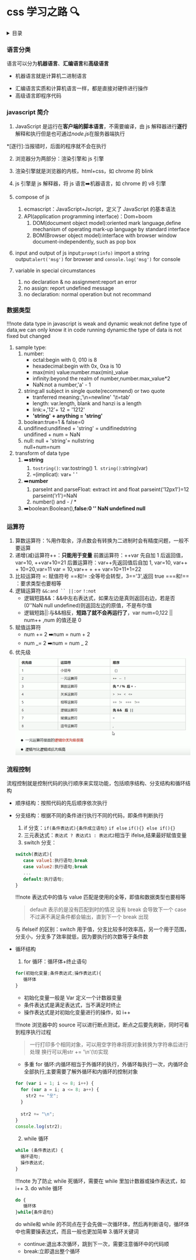 # css 学习之路 :mag:

<details> 
    <summary>目录</summary>

- [编程语言](#语言分类)
- [javaScript](#javascript-简介)
- [数据类型](#数据类型)
- [运算符](#运算符)
- [流程控制](#流程控制)

</details>

### 语言分类

语言可以分为**机器语言**、**汇编语言**和**高级语言**

- 机器语言就是计算机二进制语言

* 汇编语言实质和计算机语言一样，都是直接对硬件进行操作
* 高级语言即程序代码

### javascript 简介

1. JavaScript 是运行在**客户端的脚本语言**，不需要编译，由 js 解释器进行**逐行**解释和执行但是也可通过*node.js*在服务器端执行

\*[逐行]:当报错时，后面的程序就不会在执行

2. 浏览器分为两部分：渲染引擎和 js 引擎

1. 渲染引擎就是浏览器的内核，html+css，如 chrome 的 blink
1. js 引擎是 js 解释器，将 js 语言:arrow_right:机器语言，如 chrome 的 v8 引擎
1. compose of js
   1. ecmascript：JavaScript+Jscript，定义了 JavaScript 的基本语法
   1. API(application programming interface)：Dom+boom
      1. DOM(document object model):oriented mark language,define mechanism of operating mark-up language by standard interface
      1. BOM(Browser object model):interface with browser window document-independently, such as pop box
1. input and output of js
   input:`prompt(info)` import a string
   output:`alert('msg')` for browser and `console.log('msg')` for console
1. variable in special circumstances
   1. no declaration & no assignment:report an error
   2. no assign: report undefined message
   3. no declaration: normal operation but not recommand

### 数据类型

!!!note data type in javascript is weak and dynamic
weak:not define type of data,we can only know it in code running
dynamic:the type of data is not fixed but changed

1. sample type:
   1. number:
      - octal:begin with 0, 010 is 8
      - hexadecimal:begin with 0x, 0xa is 10
      - max(min) value:number.max(min)\_value
      - infinity:beyond the realm of number,number.max_value\*2
      - NaN:not a number,'a' - 1
   2. string:all subject in single quote(recommend) or two quote
      - tranferred meaning:\,'\n=newline' '\t=tab'
      - length: var.length, blank and hanzi is a length
      - link:+,'12'+ 12 = '1212'
      - **'string' + anything = 'string'**
   3. boolean:true=1 & false=0
   4. undifined:undifined + 'string' = undifinedstring <br> undifined + num = NaN
   5. null: null + 'string'= nullstring <br> null+num=num
1. transform of data type
   1. :arrow_right:**string**
      1. `tostring()`: var.tostring() 1.` string()`:string(var)
      1. `+`(implicat): var+ ' '
   2. :arrow_right:**number**
      1. parseInt and parseFloat: extract int and float parseint('12px1')=12 parseint('r1')=NaN
      2. number() and - / \*
   3. :arrow_right:boolean:Boolean(),**false:0 '' NaN undefined null**

### 运算符

1. 算数运算符：%用作取余，浮点数会有转换为二进制时会有精度问题，一般不要运算
2. 递增(减)运算符++：**只能用于变量**
   前置运算符：++var 先自加 1 后返回值，var=10, ++var+10=21
   后置运算符：var++先返回值后自加 1, var=10, var++ + 10=20,var=11
   var = 10,var++ + ++ var=10+11+1=22
3. 比较运算符
   =: 赋值符号
   \==和\!= :全等号会转型，3=='3',返回 true
   \===和\!\== ：要求类型也要相等
4. 逻辑运算符
   ` &&:and `` ||:or ` `!:not`
   - 逻辑短路&&：&&中左右表达式，如果左边是真则返回右边，若是否(0''NaN null undefined)则返回左边的原值，不是布尔值
   - 逻辑短路||:与&&相反，**短路了就不会再运行了**，var num=0,122 || num++ ,num 的值还是 0
5. 赋值运算符
   - num += 2 :arrow_right:num = num + 2
   - num _= 2 :arrow_right:num = num _ 2
6. 优先级
   ![运算符优先级](imgs/%E8%BF%90%E7%AE%97%E7%AC%A6%E4%BC%98%E5%85%88%E7%BA%A7.png)

### 流程控制

流程控制就是控制代码的执行顺序来实现功能，包括顺序结构、分支结构和循环结构

- 顺序结构：按照代码的先后顺序依次执行
- 分支结构：根据不同的条件进行执行不同的代码，即条件判断执行

  1.  if 分支：`if(条件表达式){条件成立语句}` `if else` `if(){} else if(){}`
  2.  三元表达式：`表达式 ? 表达式1 : 表达式2`相当于 ifelse,结果最好赋值变量
  3.  switch 分支：

  ```javascript
  switch(表达式){
     case value1:执行语句;break
     case value2:执行语句;break
     ...
     default:执行语句;
  }
  ```

  !!!note 表达式中的值与 value 匹配是使用的全等，即值和数据类型也要相等

  > default 表示的是没有匹配到时的情况
  > 没有 break 会导致下一个 case 不过满不满足条件都会输出，直到下一个 break 出现

  与 ifelseif 的区别：switch 用于值，分支比较多时效率高，另一个用于范围，分支小，分支多了效率就低，因为要执行的次数等于条件数

- 循环结构

  1.  for 循环：循环体+终止语句

  ```javaScript
  for(初始化变量;条件表达式;操作表达式){
     循环体
  }
  ```

  - 初始化变量一般是 Var 定义一个计数器变量
  - 条件表达式是满足表达式，当不满足时终止
  - 操作表达式是对初始化变量进行的操作，如 i++

  !!!note 浏览器中的 source 可以进行断点测试，断点之后要先刷新，同时可看到程序执行过程

  > 一行打印多个相同对象，可以用空字符串将原对象转换为字符串后进行处理
  换行可以用str += '\n'(\t)实现

  - 多重 for 循环:内循环相当于外循环的执行，外循环每执行一次，内循环会全部执行,主要需要了解外循环和内循环的控制对象

  ```javascript
  for (var i = 1; i <= 8; i++) {
    for (var a = i; a <= 8; a++) {
      str2 += "웃";
    }

    str2 += "\n";
  }
  console.log(str2);
  ```

  2. while 循环

  ```javascript
  while (条件表达式) {
    循环语句;
    操作表达式;
  }
  ```

  !!!note 为了防止 while 死循环，需要在 while 里加计数器或操作表达式，如 i++ 3. do while 循环

  ```javascript
  do {
     循环体
  }while{条件语句}
  ```

  do while和 while 的不同点在于会先做一次循环体，然后再判断语句，循环体中也需要操表达式，而且一般也更加简单
  3.循环关键词
   - continue:退出本次循环，跳到下一次，需要注意循环中的代码顺
   - break:立即退出整个循环
